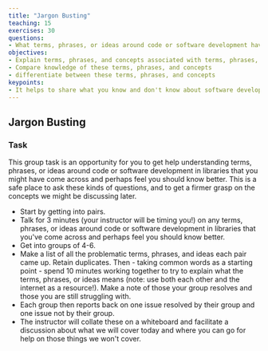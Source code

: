 ```yaml
---
title: "Jargon Busting"
teaching: 15
exercises: 30
questions:
- What terms, phrases, or ideas around code or software development have you come across and perhaps feel you should know better?
objectives:
- Explain terms, phrases, and concepts associated with terms, phrases, or ideas around code or software development in libraries
- Compare knowledge of these terms, phrases, and concepts
- differentiate between these terms, phrases, and concepts
keypoints:
- It helps to share what you know and don't know about software development and data science jargon
---
```


## Jargon Busting

### Task

This group task is an opportunity for you to get help understanding terms, phrases, or ideas around code or software development in libraries that you might have come across and perhaps feel you should know better. This is a safe place to ask these kinds of questions, and to get a firmer grasp on the concepts we might be discussing later. 

- Start by getting into pairs.
- Talk for 3 minutes (your instructor will be timing you!) on any terms, phrases, or ideas around code or software development in libraries that you've come across and perhaps feel you should know better.
- Get into groups of 4-6. 
- Make a list of all the problematic terms, phrases, and ideas each pair came up. Retain duplicates. Then - taking common words as a starting point - spend 10 minutes working together to try to explain what the terms, phrases, or ideas means (note: use both each other and the internet as a resource!). Make a note of those your group resolves and those you are still struggling with.
- Each group then reports back on one issue resolved by their group and one issue not by their group.
- The instructor will collate these on a whiteboard and facilitate a discussion about what we will cover today and where you can go for help on those things we won't cover.
